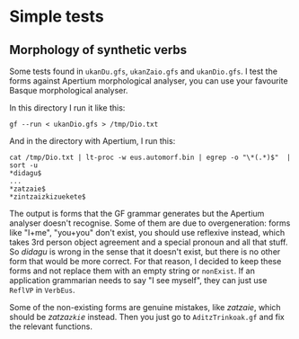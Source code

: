 # Simple tests

## Morphology of synthetic verbs

Some tests found in `ukanDu.gfs`, `ukanZaio.gfs` and `ukanDio.gfs`. I test the forms against Apertium morphological analyser, you can use your favourite Basque morphological analyser.

In this directory I run it like this:

```
gf --run < ukanDio.gfs > /tmp/Dio.txt
```

And in the directory with Apertium, I run this:

```
cat /tmp/Dio.txt | lt-proc -w eus.automorf.bin | egrep -o "\*(.*)$"  | sort -u
*didagu$
...
*zatzaie$
*zintzaizkizuekete$
```

The output is forms that the GF grammar generates but the Apertium analyser doesn't recognise. Some of them are due to overgeneration: forms like "I+me", "you+you" don't exist, you should use reflexive instead, which takes 3rd person object agreement and a special pronoun and all that stuff. So *didagu*  is wrong in the sense that it doesn't exist, but there is no other form that would be more correct. For that reason, I decided to keep these forms and not replace them with an empty string or `nonExist`. 
If an application grammarian needs to say "I see myself", they can just use  `ReflVP` in `VerbEus`.

Some of the non-existing forms are genuine mistakes, like *zatzaie*, which should be *zatza`zki`e* instead. Then you just go to `AditzTrinkoak.gf` and fix the relevant functions.
